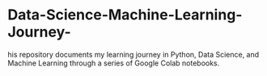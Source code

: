# Data-Science-Machine-Learning-Journey-
his repository documents my learning journey in Python, Data Science, and Machine Learning through a series of Google Colab notebooks.
